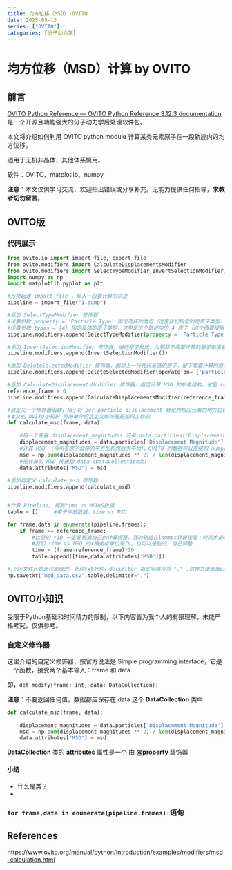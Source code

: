 ```yaml
---
title: 均方位移（MSD）-OVITO
data: 2025-05-13
series: ["OVITO"]
categories: [分子动力学]
---
```


# 均方位移（MSD）计算 by OVITO

## 前言

[OVITO Python Reference — OVITO Python Reference 3.12.3 documentation](https://docs.ovito.org/python/index.html) 是一个开源且功能强大的分子动力学后处理软件包。

本文将介绍如何利用 OVITO python module 计算某类元素原子在一段轨迹内的均方位移。

适用于无机非晶体，其他体系慎用。

软件：OVITO、matplotlib、numpy

**注意**：本文仅供学习交流，欢迎指出错误或分享补充。无能力提供任何指导，**求教者切勿留言**。

## OVITO版

### 代码展示

```python
from ovito.io import import_file, export_file
from ovito.modifiers import CalculateDisplacementsModifier
from ovito.modifiers import SelectTypeModifier,InvertSelectionModifier,DeleteSelectedModifier,ExpressionSelectionModifier
import numpy as np
import matplotlib.pyplot as plt

#万物起源 import_file ，导入一段要计算的轨迹
pipeline = import_file("1.dump")

#添加 SelectTypeModifier 修饰器
#设置参数 property = 'Particle Type' 指定选择的类型（这里我们指定的是原子类型）
#设置参数 types = {4} 指定具体的原子类型，这里是这个轨迹中的 4 原子（这个值要根据自己的体系修改），这里用数字代表原子是因为我使用的lammps的输出风格没有记录原子的元素符号，如果你的轨迹里记录的是 元素符号 信息，比如说 VASP 输出的 XDATCAR，则需要用类似于 types = {"H"} 的写法
pipeline.modifiers.append(SelectTypeModifier(property = 'Particle Type', types = {4}))

#添加 InvertSelectionModifier 修饰器，进行原子反选，为剔除不需要计算的原子做准备
pipeline.modifiers.append(InvertSelectionModifier())    

#添加 DeleteSelectedModifier 修饰器，删除上一行代码反选的原子，留下需要计算的原子
pipeline.modifiers.append(DeleteSelectedModifier(operate_on= {'particles'}))                    

#添加 CalculateDisplacementsModifier 修饰器，指定计算 MSD 的参考结构，这里 reference_frame = 0 代表初始结构是参考结构
reference_frame = 0
pipeline.modifiers.append(CalculateDisplacementsModifier(reference_frame=0))    #a subclass of ovito.pipeline.ReferenceConfigurationModifier

#自定义一个修饰器函数，用于将 per-particle displacement 转化为相应元素的均方位移
#本文的 OVITO小知识 将简单介绍自定义修饰器是如何工作的
def calculate_msd(frame, data):
    
    #用一个变量 displacement_magnitudes 记录 data.particles['Displacement Magnitude']，简化代码
    displacement_magnitudes = data.particles['Displacement Magnitude']
    #计算 MSD （将所有原子位移的平方加和然后求平均），OVITO 的数据可以直接和 numpy 交互，nice
	msd = np.sum(displacement_magnitudes ** 2) / len(displacement_magnitudes)           
    #把计算的 MSD 传递给 data (DataCollection类)
    data.attributes["MSD"] = msd 
    
#添加自定义 calculate_msd 修饰器
pipeline.modifiers.append(calculate_msd)


#计算 Pipeline, 得到time vs MSD的数据
table = []     #用于存放数据，time vs MSD

for frame,data in enumerate(pipeline.frames):
    if frame >= reference_frame:
        #这里的 *10 一定要根据自己的计算调整，我的轨迹在lammps计算设置：时间步是0.5fs，每20步输出一帧，所以轨迹中每帧其实经历了10fs，所以乘以10
        #我们 time vs MSD 的x横坐标单位是fs，也可以是别的，自己调整
        time = (frame-reference_frame)*10                 
        table.append([time,data.attributes['MSD']])

#.csv文件还是比较高级的，比纯txt好些，delimiter 指定间隔符为 "," ,这样方便直接excel打开
np.savetxt("msd_data.csv",table,delimiter=",")
```

## OVITO小知识

受限于Python基础和时间精力的限制，以下内容皆为我个人的有限理解，未能严格考究，仅供参考。

### 自定义修饰器

这里介绍的自定义修饰器，按官方说法是 Simple programming interface，它是一个函数，接受两个基本输入：frame 和 data

即，`def modify(frame: int, data: DataCollection):`

**注意**：不要返回任何值，数据都应保存在 data 这个 **DataCollection** 类中

```python
def calculate_msd(frame, data):
    
    displacement_magnitudes = data.particles['Displacement Magnitude']
	msd = np.sum(displacement_magnitudes ** 2) / len(displacement_magnitudes)           
    data.attributes["MSD"] = msd 
```

**DataCollection** 类的 **attributes** 属性是一个 由 **@property** 装饰器

#### 小结

- 什么是类？
- 

### `for frame,data in enumerate(pipeline.frames):`语句



## References

https://www.ovito.org/manual/python/introduction/examples/modifiers/msd_calculation.html
